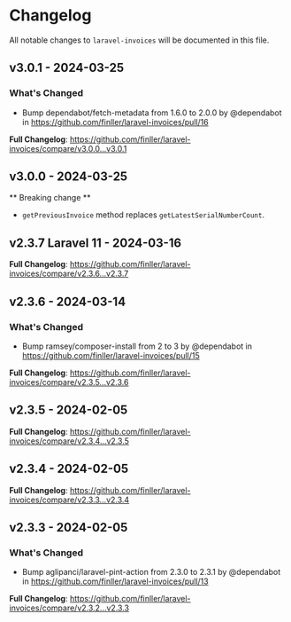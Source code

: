 # Changelog

All notable changes to `laravel-invoices` will be documented in this file.

## v3.0.1 - 2024-03-25

### What's Changed

* Bump dependabot/fetch-metadata from 1.6.0 to 2.0.0 by @dependabot in https://github.com/finller/laravel-invoices/pull/16

**Full Changelog**: https://github.com/finller/laravel-invoices/compare/v3.0.0...v3.0.1

## v3.0.0 - 2024-03-25

** Breaking change **

- `getPreviousInvoice` method replaces `getLatestSerialNumberCount`.

## v2.3.7 Laravel 11 - 2024-03-16

**Full Changelog**: https://github.com/finller/laravel-invoices/compare/v2.3.6...v2.3.7

## v2.3.6 - 2024-03-14

### What's Changed

* Bump ramsey/composer-install from 2 to 3 by @dependabot in https://github.com/finller/laravel-invoices/pull/15

**Full Changelog**: https://github.com/finller/laravel-invoices/compare/v2.3.5...v2.3.6

## v2.3.5 - 2024-02-05

**Full Changelog**: https://github.com/finller/laravel-invoices/compare/v2.3.4...v2.3.5

## v2.3.4 - 2024-02-05

**Full Changelog**: https://github.com/finller/laravel-invoices/compare/v2.3.3...v2.3.4

## v2.3.3 - 2024-02-05

### What's Changed

* Bump aglipanci/laravel-pint-action from 2.3.0 to 2.3.1 by @dependabot in https://github.com/finller/laravel-invoices/pull/13

**Full Changelog**: https://github.com/finller/laravel-invoices/compare/v2.3.2...v2.3.3
